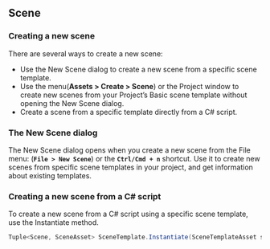 ## Scene

### Creating a new scene
There are several ways to create a new scene:

- Use the New Scene dialog to create a new scene from a specific scene template.
- Use the menu(**Assets > Create > Scene**)  or the Project window to create new scenes from your Project’s Basic scene template without opening the New Scene dialog.
- Create a scene from a specific template directly from a C# script.


### The New Scene dialog
The New Scene dialog opens when you create a new scene from the File menu: (**`File > New Scene`**) or the **`Ctrl/Cmd + n`** shortcut. Use it to create new scenes from specific scene templates in your project, and get information about existing templates.


### Creating a new scene from a C# script

To create a new scene from a C# script using a specific scene template, use the Instantiate method.

```cs
Tuple<Scene, SceneAsset> SceneTemplate.Instantiate(SceneTemplateAsset sceneTemplate, bool loadAdditively, string newSceneOutputPath = null);
```
